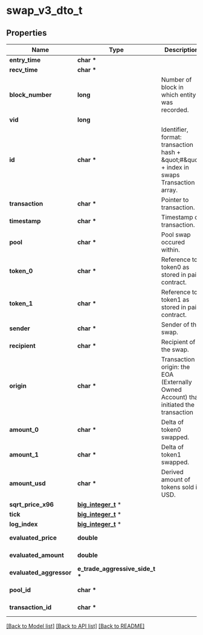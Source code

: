 # swap_v3_dto_t

## Properties
Name | Type | Description | Notes
------------ | ------------- | ------------- | -------------
**entry_time** | **char \*** |  | [optional] 
**recv_time** | **char \*** |  | [optional] 
**block_number** | **long** | Number of block in which entity was recorded. | [optional] 
**vid** | **long** |  | [optional] 
**id** | **char \*** | Identifier, format: transaction hash + \&quot;#\&quot; + index in swaps Transaction array. | [optional] 
**transaction** | **char \*** | Pointer to transaction. | [optional] 
**timestamp** | **char \*** | Timestamp of transaction. | [optional] 
**pool** | **char \*** | Pool swap occured within. | [optional] 
**token_0** | **char \*** | Reference to token0 as stored in pair contract. | [optional] 
**token_1** | **char \*** | Reference to token1 as stored in pair contract. | [optional] 
**sender** | **char \*** | Sender of the swap. | [optional] 
**recipient** | **char \*** | Recipient of the swap. | [optional] 
**origin** | **char \*** | Transaction origin: the EOA (Externally Owned Account) that initiated the transaction | [optional] 
**amount_0** | **char \*** | Delta of token0 swapped. | [optional] 
**amount_1** | **char \*** | Delta of token1 swapped. | [optional] 
**amount_usd** | **char \*** | Derived amount of tokens sold in USD. | [optional] 
**sqrt_price_x96** | [**big_integer_t**](big_integer.md) \* |  | [optional] 
**tick** | [**big_integer_t**](big_integer.md) \* |  | [optional] 
**log_index** | [**big_integer_t**](big_integer.md) \* |  | [optional] 
**evaluated_price** | **double** |  | [optional] [readonly] 
**evaluated_amount** | **double** |  | [optional] [readonly] 
**evaluated_aggressor** | **e_trade_aggressive_side_t \*** |  | [optional] 
**pool_id** | **char \*** |  | [optional] [readonly] 
**transaction_id** | **char \*** |  | [optional] [readonly] 

[[Back to Model list]](../README.md#documentation-for-models) [[Back to API list]](../README.md#documentation-for-api-endpoints) [[Back to README]](../README.md)


